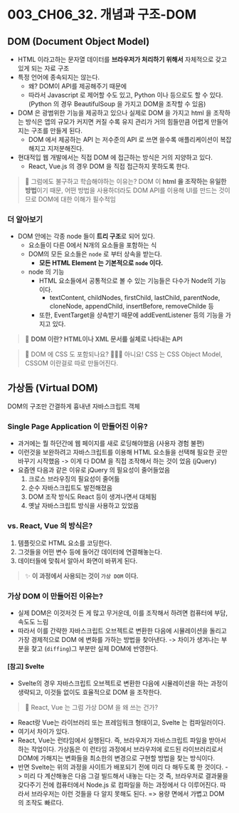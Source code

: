 # 003_CH06_32. 개념과 구조-DOM

## DOM (Document Object Model)
- HTML 이라고하는 문자열 데이터를 **브라우저가 처리하기 위해서** 자체적으로 갖고 있게 되는 자료 구조
- 특정 언어에 종속되지는 않는다.
  - 왜? DOM이 API를 제공해주기 때문에
  - 따라서 Javascript 로 제어할 수도 있고, Python 이나 등으로도 할 수 있다. (Python 의 경우 BeautifulSoup 을 가지고 DOM을 조작할 수 있음)
- DOM 은 광범위한 기능을 제공하고 있으나 실제로 DOM 을 가지고 html 을 조작하는 방식은 앱의 규모가 커지면 커질 수록 유지 관리가 거의 힘들만큼 어렵게 만들어지는 구조를 만들게 된다.
  - DOM 에서 제공하는 API 는 저수준의 API 로 쓰면 쓸수록 애플리케이션이 복잡해지고 지저분해진다.
- 현대적입 웹 개발에서는 직접 DOM 에 접근하는 방식은 거의 지양하고 있다.
  - React, Vue.js 의 경우 DOM 을 직접 접근하지 못하도록 한다.


> 👀 그럼에도 불구하고 학습해야하는 이유는? DOM 이 **html 을 조작하는 유일한 방법**이기 때문, 어떤 방법을 사용하더라도 DOM API를 이용해 UI를 만드는 것이므로 DOM에 대한 이해가 필수적임


### 더 알아보기
- DOM 안에는 각종 node 들이 **트리 구조**로 되어 있다.
  - 요소들이 다른 0에서 N개의 요소들을 포함하는 식
  - DOM의 모든 요소들은 `node` 로 부터 상속을 받는다.
    - **모든 HTML Element 는 기본적으로 `node` 이다.**
  - node 의 기능
    - HTML 요소들에서 공통적으로 볼 수 있는 기능들은 다수가 Node의 기능이다.
      - textContent, childNodes, firstChild, lastChild, parentNode, cloneNode, appendChild, insertBefore, removeChilde 등
    - 또한, EventTarget을 상속받기 때문에 addEventListener 등의 기능을 가지고 있다.

> 📌 **DOM 이란? HTML이나 XML 문서를 실체로 나타내는 API**

> 👀 DOM 에 CSS 도 포함되나요? 🙅🏻‍♀️ 아니요! CSS 는 CSS Object Model, CSSOM 이란걸로 따로 만들어진다.

## 가상돔 (Virtual DOM)
DOM의 구조만 간결하게 흉내낸 자바스크립트 객체

### Single Page Application 이 만들어진 이유? 
- 과거에는 뭘 하던간에 웹 페이지를 새로 로딩해야했음 (사용자 경험 불편) 
- 이런것을 보완하려고 자바스크립트를 이용해 HTML 요소들을 선택해 필요한 곳만 바꾸기 시작했음 -> 이게 다 DOM 을 직접 조작해서 하는 것이 었음 (jQuery)
- 요즘엔 다음과 같은 이유로 jQuery 의 필요성이 줄어들었음
  1. 크로스 브라우징의 필요성이 줄어듦
  2. 순수 자바스크립트도 발전해졌음
  3. DOM 조작 방식도 React 등이 생겨나면서 대체됨
  4. 옛날 자바스크립트 방식을 사용하고 있었음

### vs. React, Vue 의 방식은?
1. 템플릿으로 HTML 요소를 코딩한다.
2. 그것들을 어떤 변수 등에 들어간 데이터에 연결해놓는다.
3. 데이터들에 맞춰서 알아서 화면이 바뀌게 된다.

> ✨ **이 과정에서 사용되는 것이 `가상 DOM` 이다.**

### 가상 DOM 이 만들어진 이유는?
- 실제 DOM은 이것저것 든 게 많고 무거운데, 이를 조작해서 하려면 컴퓨터에 부담, 속도도 느림
- 따라서 이를 간략한 자바스크립트 오브젝트로 변환한 다음에 시뮬레이션을 돌리고 가장 경제적으로 DOM 에 변화를 가하는 방법을 찾아낸다. -> 차이가 생겨나는 부분을 찾고 (`diffing`)그 부분만 실제 DOM에 반영한다. 


#### [참고] Svelte
- Svelte의 경우 자바스크립트 오브젝트로 변환한 다음에 시뮬레이션을 하는 과정이 생략되고, 이것들 없이도 효율적으로 DOM 을 조작한다.

> 👀 React, Vue 는 그럼 가상 DOM 을 왜 쓰는 건가?
- React랑 Vue는 라이브러리 또는 프레임워크 형태이고, Svelte 는 컴파일러이다.
- 여기서 차이가 있다.
- React, Vue는 런타임에서 실행된다. 즉, 브라우저가 자바스크립트 파일을 받아서 하는 작업이다. 가상돔은 이 런타임 과정에서 브라우저에 로드된 라이브러리로서 DOM에 가해지는 변화들을 최소한의 변경으로 구현할 방법을 찾는 방식이다. 
- 반면 Svelte는 위의 과정을 사이트가 배포되기 전에 미리 다 해두도록 한 것이다. -> 미리 다 계산해놓은 다음 그걸 빌드해서 내놓는 다는 것 즉, 브라우저로 결과물을 갖다주기 전에 컴퓨터에서 Node.js 로 컴파일을 하는 과정에서 다 이루어진다. 따라서 브라우저는 이런 것들을 다 알지 못해도 된다. => 용량 면에서 가볍고 DOM 의 조작도 빠르다.